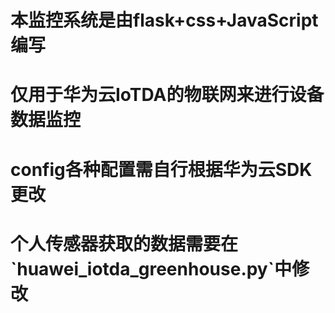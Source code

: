 <h1>本监控系统是由flask+css+JavaScript编写
<h1>仅用于华为云IoTDA的物联网来进行设备数据监控
<h1>config各种配置需自行根据华为云SDK更改
<h1>个人传感器获取的数据需要在`huawei_iotda_greenhouse.py`中修改
